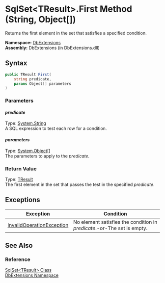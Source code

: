 SqlSet&lt;TResult>.First Method (String, Object[])
==================================================
Returns the first element in the set that satisfies a specified condition.

**Namespace:** [DbExtensions][1]  
**Assembly:** DbExtensions (in DbExtensions.dll)

Syntax
------

```csharp
public TResult First(
	string predicate,
	params Object[] parameters
)
```

### Parameters

#### *predicate*
Type: [System.String][2]  
A SQL expression to test each row for a condition.

#### *parameters*
Type: [System.Object][3][]  
The parameters to apply to the *predicate*.

### Return Value
Type: [TResult][4]  
The first element in the set that passes the test in the specified *predicate*.

Exceptions
----------

Exception                      | Condition                                                               
------------------------------ | ----------------------------------------------------------------------- 
[InvalidOperationException][5] | No element satisfies the condition in *predicate*.-or-The set is empty. 


See Also
--------

### Reference
[SqlSet&lt;TResult> Class][4]  
[DbExtensions Namespace][1]  

[1]: ../README.md
[2]: http://msdn.microsoft.com/en-us/library/s1wwdcbf
[3]: http://msdn.microsoft.com/en-us/library/e5kfa45b
[4]: README.md
[5]: http://msdn.microsoft.com/en-us/library/2asft85a